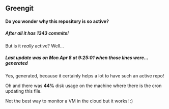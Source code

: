 ## Greengit

#### Do you wonder why this repository is so active?

##### After all it has 1343 commits!

But is it *really* active? Well...

##### Last update was on Mon Apr 8 at 9:25:01 when those lines were... generated

Yes, generated, because it certainly helps a lot to have such an active repo!

Oh and there was **44%** disk usage on the machine
where there is the cron updating this file.

Not the best way to monitor a VM in the cloud but it works! :)
